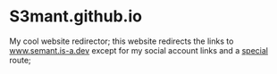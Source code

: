 # S3mant.github.io
My cool website redirector;
this website redirects the links to www.semant.is-a.dev
except for my social account links and a [special](https://s3mant.github.io/sus) route;

